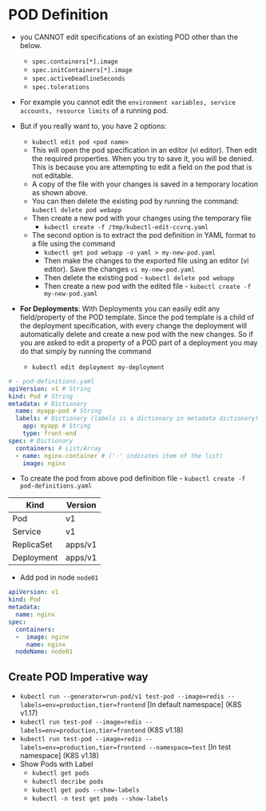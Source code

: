 # POD Definition

- you CANNOT edit specifications of an existing POD other than the below.
  - `spec.containers[*].image`
  - `spec.initContainers[*].image`
  - `spec.activeDeadlineSeconds`
  - `spec.tolerations`
- For example you cannot edit the `environment variables, service accounts, resource limits` of a running pod.
- But if you really want to, you have 2 options:
  - `kubectl edit pod <pod name>`
  - This will open the pod specification in an editor (vi editor). Then edit the required properties. When you try to save it, you will be denied. This is because you are attempting to edit a field on the pod that is not editable.
  - A copy of the file with your changes is saved in a temporary location as shown above.
  - You can then delete the existing pod by running the command: `kubectl delete pod webapp`
  - Then create a new pod with your changes using the temporary file
    - `kubectl create -f /tmp/kubectl-edit-ccvrq.yaml`
  - The second option is to extract the pod definition in YAML format to a file using the command
    - `kubectl get pod webapp -o yaml > my-new-pod.yaml`
    - Then make the changes to the exported file using an editor (vi editor). Save the changes `vi my-new-pod.yaml`
    - Then delete the existing pod - `kubectl delete pod webapp`
    - Then create a new pod with the edited file - `kubectl create -f my-new-pod.yaml`

- **For Deployments**: With Deployments you can easily edit any field/property of the POD template. Since the pod template is a child of the deployment specification,  with every change the deployment will automatically delete and create a new pod with the new changes. So if you are asked to edit a property of a POD part of a deployment you may do that simply by running the command
  - `kubectl edit deployment my-deployment`

```yaml
# - pod-definitions.yaml
apiVersion: v1 # String
kind: Pod # String
metadata: # Dictionary
  name: myapp-pod # String
  labels: # Dictionary (labels is a dictionary in metadata dictionary)
    app: myapp # String
    type: front-end
spec: # Dictionary
  containers: # List/Array
  - name: nginx-container # ('-' indicates item of the list)
    image: nginx
```

- To create the pod from above pod definition file - `kubectl create -f pod-definitions.yaml`

| Kind | Version |
|------|---------|
| Pod  | v1      |
| Service | v1   |
| ReplicaSet | apps/v1 |
| Deployment | apps/v1 |

- Add pod in node `node01`

```yaml
apiVersion: v1
kind: Pod
metadata:
  name: nginx
spec:
  containers:
  -  image: nginx
     name: nginx
  nodeName: node01
```

## Create POD Imperative way

- `kubectl run --generator=run-pod/v1 test-pod --image=redis --labels=env=production,tier=frontend` [In default namespace] (K8S v1.17)
- `kubectl run test-pod --image=redis --labels=env=production,tier=frontend` (K8S v1.18)
- `kubectl run test-pod --image=redis --labels=env=production,tier=frontend --namespace=test` [In test namespace] (K8S v1.18)
- Show Pods with Label
  - `kubectl get pods`
  - `kubectl decribe pods`
  - `kubectl get pods --show-labels`
  - `kubectl -n test get pods --show-labels`
